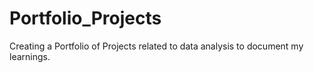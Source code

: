 # Portfolio_Projects
Creating a Portfolio of Projects related to data analysis to document my learnings.
